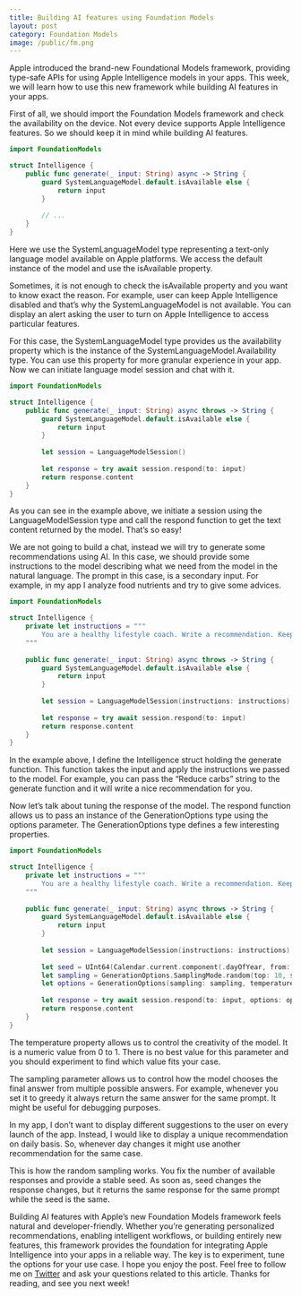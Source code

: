 ```yaml
---
title: Building AI features using Foundation Models
layout: post
category: Foundation Models
image: /public/fm.png
---
```


Apple introduced the brand-new Foundational Models framework, providing type-safe APIs for using Apple Intelligence models in your apps. This week, we will learn how to use this new framework while building AI features in your apps.

First of all, we should import the Foundation Models framework and check the availability on the device. Not every device supports Apple Intelligence features. So we should keep it in mind while building AI features.

```swift
import FoundationModels

struct Intelligence {
    public func generate(_ input: String) async -> String {
        guard SystemLanguageModel.default.isAvailable else {
            return input
        }
        
        // ...
    }
}
```

Here we use the SystemLanguageModel type representing a text-only language model available on Apple platforms. We access the default instance of the model and use the isAvailable property.

Sometimes, it is not enough to check the isAvailable property and you want to know exact the reason. For example, user can keep Apple Intelligence disabled and that’s why the SystemLanguageModel is not available. You can display an alert asking the user to turn on Apple Intelligence to access particular features.

For this case, the SystemLanguageModel type provides us the availability property which is the instance of the SystemLanguageModel.Availability type. You can use this property for more granular experience in your app. Now we can initiate language model session and chat with it.

```swift
import FoundationModels

struct Intelligence {
    public func generate(_ input: String) async throws -> String {
        guard SystemLanguageModel.default.isAvailable else {
            return input
        }
        
        let session = LanguageModelSession()
        
        let response = try await session.respond(to: input)
        return response.content
    }
}
```

As you can see in the example above, we initiate a session using the LanguageModelSession type and call the respond function to get the text content returned by the model. That’s so easy!

We are not going to build a chat, instead we will try to generate some recommendations using AI. In this case, we should provide some instructions to the model describing what we need from the model in the natural language. The prompt in this case, is a secondary input. For example, in my app I analyze food nutrients and try to give some advices.

```swift
import FoundationModels

struct Intelligence {
    private let instructions = """
        You are a healthy lifestyle coach. Write a recommendation. Keep it short, positive and inspiring. Respond only with the final recommendation, no explanations.
    """
    
    public func generate(_ input: String) async throws -> String {
        guard SystemLanguageModel.default.isAvailable else {
            return input
        }
        
        let session = LanguageModelSession(instructions: instructions)
        
        let response = try await session.respond(to: input)
        return response.content
    }
}
```

In the example above, I define the Intelligence struct holding the generate function. This function takes the input and apply the instructions we passed to the model. For example, you can pass the “Reduce carbs” string to the generate function and it will write a nice recommendation for you.

Now let’s talk about tuning the response of the model. The respond function allows us to pass an instance of the GenerationOptions type using the options parameter. The GenerationOptions type defines a few interesting properties.

```swift
import FoundationModels

struct Intelligence {
    private let instructions = """
        You are a healthy lifestyle coach. Write a recommendation. Keep it short, positive and inspiring. Respond only with the final recommendation, no explanations.
    """
    
    public func generate(_ input: String) async throws -> String {
        guard SystemLanguageModel.default.isAvailable else {
            return input
        }
        
        let session = LanguageModelSession(instructions: instructions)
        
        let seed = UInt64(Calendar.current.component(.dayOfYear, from: .now))
        let sampling = GenerationOptions.SamplingMode.random(top: 10, seed: seed)
        let options = GenerationOptions(sampling: sampling, temperature: 0.7)
        
        let response = try await session.respond(to: input, options: options)
        return response.content
    }
}
```

The temperature property allows us to control the creativity of the model. It is a numeric value from 0 to 1. There is no best value for this parameter and you should experiment to find which value fits your case.

The sampling parameter allows us to control how the model chooses the final answer from multiple possible answers. For example, whenever you set it to greedy it always return the same answer for the same prompt. It might be useful for debugging purposes.

In my app, I don’t want to display different suggestions to the user on every launch of the app. Instead, I would like to display a unique recommendation on daily basis. So, whenever day changes it might use another recommendation for the same case. 

This is how the random sampling works. You fix the number of available responses and provide a stable seed. As soon as, seed changes the response changes, but it returns the same response for the same prompt while the seed is the same.

Building AI features with Apple’s new Foundation Models framework feels natural and developer-friendly. Whether you’re generating personalized recommendations, enabling intelligent workflows, or building entirely new features, this framework provides the foundation for integrating Apple Intelligence into your apps in a reliable way. The key is to experiment, tune the options for your use case. I hope you enjoy the post. Feel free to follow me on [Twitter](https://twitter.com/mecid) and ask your questions related to this article. Thanks for reading, and see you next week!
